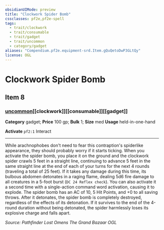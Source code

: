 ```yaml
---
obsidianUIMode: preview
title: "Clockwork Spider Bomb"
cssclasses: pf2e,pf2e-spell
tags:
  - trait/clockwork
  - trait/consumable
  - trait/gadget
  - trait/uncommon
  - category/gadget
aliases: "Compendium.pf2e.equipment-srd.Item.gQuQetoDwP3GLtQy"
license: OGL
---
```

# Clockwork Spider Bomb
## Item 8
### [uncommon](uncommon "Uncommon Rarity Trait")[[clockwork]][[consumable]][[gadget]]

**Category** gadget; 
**Price** 100 gp; 
**Bulk** 1; **Size** med
**Usage** held-in-one-hand

**Activate** `pf2:1` Interact

* * *

While arachnophobes don't need to fear this contraption's spiderlike appearance, they should probably worry if it starts ticking. When you activate the spider bomb, you place it on the ground and the clockwork spider crawls 5 feet in a straight line, continuing to advance 5 feet in the same straight line at the end of each of your turns for the next 4 rounds (traveling a total of 25 feet). If it takes any damage during this time, its bulbous abdomen detonates in a raging flame, dealing 5d6 fire damage to all creatures in a 5-foot burst (`DC 24 Reflex check`). You can also activate it a second time with a single-action command word activation, causing it to explode. The spider bomb has an AC of 10, 5 Hit Points, and +0 to all saving throws. After it detonates, the spider bomb is completely destroyed, regardless of the effects of its detonation. If it survives to the end of the 4-round duration without being detonated, the spider harmlessly loses its explosive charge and falls apart.

*Source: Pathfinder Lost Omens The Grand Bazaar*
*OGL*